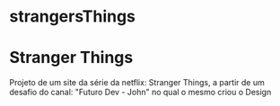 # strangersThings

<h1>Stranger Things</h1>
<p>Projeto de um site da série da netflix: Stranger Things, a partir de um desafio do canal: "Futuro Dev - John" no qual o mesmo criou o Design</p>
